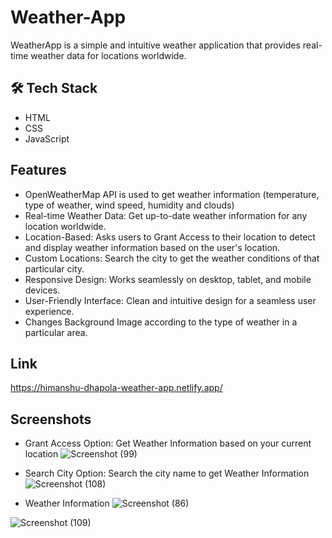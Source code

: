 
# Weather-App
WeatherApp is a simple and intuitive weather application that provides real-time weather data for locations worldwide.


## 🛠 Tech Stack
- HTML 
- CSS
- JavaScript


## Features

- OpenWeatherMap API is used to get weather information (temperature, type of weather, wind speed, humidity and clouds)
- Real-time Weather Data: Get up-to-date weather information for any location worldwide.
- Location-Based: Asks users to Grant Access to their location to detect and display weather information based on the user's location.
- Custom Locations: Search the city to get the weather conditions of that particular city.
- Responsive Design: Works seamlessly on desktop, tablet, and mobile devices.
- User-Friendly Interface: Clean and intuitive design for a seamless user experience.
- Changes Background Image according to the type of weather in a particular area.



## Link

https://himanshu-dhapola-weather-app.netlify.app/


## Screenshots
- Grant Access Option: Get Weather Information based on your current location
![Screenshot (99)](https://github.com/Himanshu-Dhapola/Weather-App/assets/143524162/dc87ce4a-e30e-4814-8dc3-71acfa77df49)

- Search City Option: Search the city name to get Weather Information
![Screenshot (108)](https://github.com/Himanshu-Dhapola/Weather-App/assets/143524162/70e71315-b012-4e22-b1dd-110e472bc97d)

- Weather Information
![Screenshot (86)](https://github.com/Himanshu-Dhapola/Weather-App/assets/143524162/dce1da90-5129-49b2-8e99-fbfbe2d51219)

![Screenshot (109)](https://github.com/Himanshu-Dhapola/Weather-App/assets/143524162/7b553b58-4c3a-4dde-9776-7f63174588aa)





